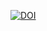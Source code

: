 [![DOI](https://zenodo.org/badge/DOI/10.5281/zenodo.4538933.svg)](https://doi.org/10.5281/zenodo.10033989)

